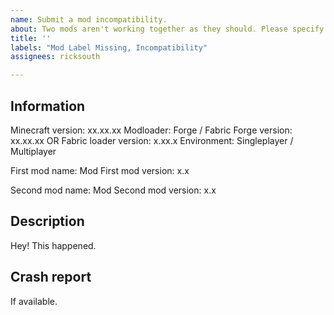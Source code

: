 ```yaml
---
name: Submit a mod incompatibility.
about: Two mods aren't working together as they should. Please specify both mods and explain the situation.
title: ''
labels: "Mod Label Missing, Incompatibility"
assignees: ricksouth

---
```


## **Information**
Minecraft version: xx.xx.xx
Modloader: Forge / Fabric
Forge version: xx.xx.xx  OR  Fabric loader version: x.xx.x
Environment: Singleplayer / Multiplayer

First mod name: Mod
First mod version: x.x

Second mod name: Mod
Second mod version: x.x


## **Description**
Hey! This happened.


## **Crash report**
If available.

